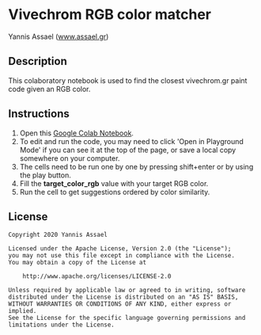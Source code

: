 # Vivechrom RGB color matcher

Yannis Assael (<a href="https://www.assael.gr">www.assael.gr</a>)

## Description

This colaboratory notebook is used to find the closest vivechrom.gr paint code given an RGB color.

## Instructions

1.   Open this [Google Colab Notebook](https://colab.research.google.com/drive/1IaKKWlPdSSc4sM4cTUnJfdjRT-laCX7x).
1.   To edit and run the code, you may need to click 'Open in Playground Mode' if you can see it at the top of the page, or save a local copy somewhere on your computer.
1.   The cells need to be run one by one by pressing shift+enter or by using the play button.
1.   Fill the <b>target_color_rgb</b> value with your target RGB color.
1.   Run the cell to get suggestions ordered by color similarity.

## License
```
Copyright 2020 Yannis Assael
 
Licensed under the Apache License, Version 2.0 (the "License");
you may not use this file except in compliance with the License.
You may obtain a copy of the License at
 
    http://www.apache.org/licenses/LICENSE-2.0
 
Unless required by applicable law or agreed to in writing, software
distributed under the License is distributed on an "AS IS" BASIS,
WITHOUT WARRANTIES OR CONDITIONS OF ANY KIND, either express or implied.
See the License for the specific language governing permissions and
limitations under the License.
```
